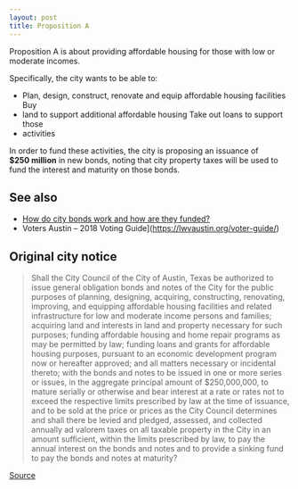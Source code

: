 ```yaml
---
layout: post
title: Proposition A
---
```


Proposition A is about providing affordable housing for those with low or
moderate incomes.

Specifically, the city wants to be able to:

* Plan, design, construct, renovate and equip affordable housing facilities Buy
* land to support additional affordable housing Take out loans to support those
* activities

<p>In order to fund these activities, the city is proposing an issuance of
<nobr><strong>$250 million</strong></nobr> in new bonds, noting that city
property taxes will be used to fund the interest and maturity on those
bonds.</p>

<!--
## What does “affordable housing” include in Austin? What are we actually
#funding?

TBD

## How much have we spent in the past in this category and on what types of
#projects?

TBD

## How many Austin city residents rely exclusively on this funding?

TBD

## How many Austin city employees rely exclusively on this funding? Outside
#contractors?

TBD

## Evaluation

TBD
-->

## See also

* [How do city bonds work and how are they funded?](/learn/municipal-bonds/)
* Voters Austin – 2018 Voting Guide](https://lwvaustin.org/voter-guide/)

## Original city notice

> Shall the City Council of the City of Austin, Texas be authorized to issue
> general obligation bonds and notes of the City for the public purposes of
> planning, designing, acquiring, constructing, renovating, improving, and
> equipping affordable housing facilities and related infrastructure for low and
> moderate income persons and families; acquiring land and interests in land and
> property necessary for such purposes; funding affordable housing and home
> repair programs as may be permitted by law; funding loans and grants for
> affordable housing purposes, pursuant to an economic development program now
> or hereafter approved; and all matters necessary or incidental thereto; with
> the bonds and notes to be issued in one or more series or issues, in the
> aggregate principal amount of $250,000,000, to mature serially or otherwise
> and bear interest at a rate or rates not to exceed the respective limits
> prescribed by law at the time of issuance, and to be sold at the price or
> prices as the City Council determines and shall there be levied and pledged,
> assessed, and collected annually ad valorem taxes on all taxable property in
> the City in an amount sufficient, within the limits prescribed by law, to pay
> the annual interest on the bonds and notes and to provide a sinking fund to
> pay the bonds and notes at maturity?

<p class="source"><a href="https://www.austintexas.gov/edims/document.cfm?id=307013">Source</a></p>
